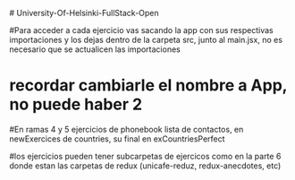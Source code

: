 
#   U n i v e r s i t y - O f - H e l s i n k i - F u l l S t a c k - O p e n 

#Para acceder a cada ejercicio vas sacando la app con sus respectivas importaciones y los dejas dentro de la carpeta src, junto al main.jsx, no es necesario que se actualicen las importaciones
 

# recordar cambiarle el nombre a App, no puede haber 2
 
#En ramas 4 y 5 ejercicios de phonebook lista de contactos, en newExercices de countries, su final en exCountriesPerfect

#los ejercicios pueden tener subcarpetas de ejercicos como en la parte 6 donde estan las carpetas de redux (unicafe-reduz, redux-anecdotes, etc)
